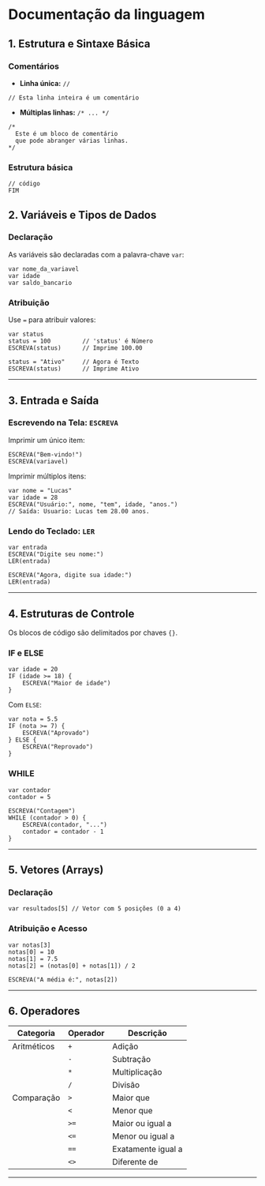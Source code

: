 # Documentação da linguagem



## 1. Estrutura e Sintaxe Básica

### Comentários


- **Linha única:** `//`

```fplus
// Esta linha inteira é um comentário
```

- **Múltiplas linhas:** `/* ... */`

```fplus
/*
  Este é um bloco de comentário
  que pode abranger várias linhas.
*/
```

### Estrutura básica

```fplus
// código
FIM
```


## 2. Variáveis e Tipos de Dados

### Declaração

As variáveis são declaradas com a palavra-chave `var`:

```fplus
var nome_da_variavel
var idade
var saldo_bancario
```

### Atribuição

Use `=` para atribuir valores:

```fplus
var status
status = 100         // 'status' é Número
ESCREVA(status)      // Imprime 100.00

status = "Ativo"     // Agora é Texto
ESCREVA(status)      // Imprime Ativo
```

---

## 3. Entrada e Saída 

### Escrevendo na Tela: `ESCREVA`

Imprimir um único item:

```fplus
ESCREVA("Bem-vindo!")
ESCREVA(variavel)
```

Imprimir múltiplos itens:

```fplus
var nome = "Lucas"
var idade = 28
ESCREVA("Usuário:", nome, "tem", idade, "anos.")
// Saída: Usuario: Lucas tem 28.00 anos.
```

### Lendo do Teclado: `LER`

```fplus
var entrada
ESCREVA("Digite seu nome:")
LER(entrada)

ESCREVA("Agora, digite sua idade:")
LER(entrada) 
```

---

## 4. Estruturas de Controle

Os blocos de código são delimitados por chaves `{}`.

### IF e ELSE

```fplus
var idade = 20
IF (idade >= 18) {
    ESCREVA("Maior de idade")
}
```

Com `ELSE`:

```fplus
var nota = 5.5
IF (nota >= 7) {
    ESCREVA("Aprovado")
} ELSE {
    ESCREVA("Reprovado")
}
```

### WHILE

```fplus
var contador
contador = 5

ESCREVA("Contagem")
WHILE (contador > 0) {
    ESCREVA(contador, "...")
    contador = contador - 1
}

```

---

## 5. Vetores (Arrays)

### Declaração

```fplus
var resultados[5] // Vetor com 5 posições (0 a 4)
```

### Atribuição e Acesso

```fplus
var notas[3]
notas[0] = 10
notas[1] = 7.5
notas[2] = (notas[0] + notas[1]) / 2

ESCREVA("A média é:", notas[2])
```

---

## 6. Operadores

| Categoria     | Operador | Descrição                       |
|---------------|----------|---------------------------------|
| Aritméticos   | `+`      | Adição                          |
|               | `-`      | Subtração                       |
|               | `*`      | Multiplicação                   |
|               | `/`      | Divisão                         |
| Comparação    | `>`      | Maior que                       |
|               | `<`      | Menor que                       |
|               | `>=`     | Maior ou igual a                |
|               | `<=`     | Menor ou igual a                |
|               | `==`     | Exatamente igual a              |
|               | `<>`     | Diferente de                    |

---


